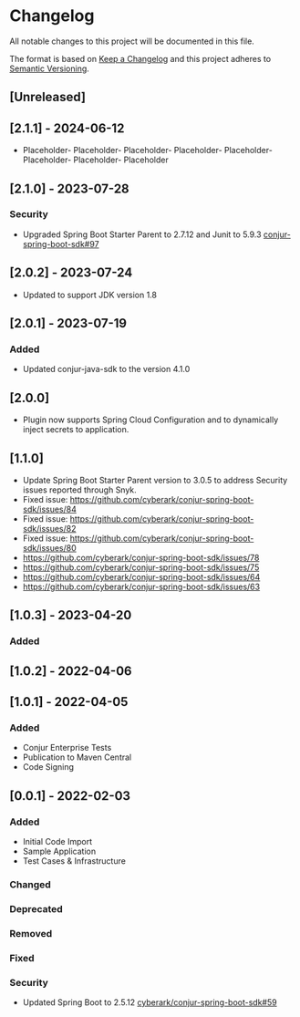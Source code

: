 # Changelog

All notable changes to this project will be documented in this file.

The format is based on [Keep a Changelog](http://keepachangelog.com/en/1.0.0/)
and this project adheres to [Semantic Versioning](http://semver.org/spec/v2.0.0.html).

## [Unreleased]

## [2.1.1] - 2024-06-12
- Placeholder- Placeholder- Placeholder- Placeholder- Placeholder- Placeholder- Placeholder- Placeholder

## [2.1.0] - 2023-07-28
### Security
- Upgraded Spring Boot Starter Parent to 2.7.12 and Junit to 5.9.3
  [conjur-spring-boot-sdk#97](https://github.com/cyberark/conjur-spring-boot-sdk/pull/97)
  
## [2.0.2] - 2023-07-24
- Updated to support JDK version 1.8
  
## [2.0.1] - 2023-07-19
### Added
- Updated conjur-java-sdk to the version 4.1.0

## [2.0.0]
- Plugin now supports Spring Cloud Configuration and to dynamically inject secrets to application.

## [1.1.0]
- Update Spring Boot Starter Parent version to 3.0.5 to address Security issues reported through Snyk.
- Fixed issue: https://github.com/cyberark/conjur-spring-boot-sdk/issues/84
- Fixed issue: https://github.com/cyberark/conjur-spring-boot-sdk/issues/82
- Fixed issue: https://github.com/cyberark/conjur-spring-boot-sdk/issues/80
- https://github.com/cyberark/conjur-spring-boot-sdk/issues/78
- https://github.com/cyberark/conjur-spring-boot-sdk/issues/75
- https://github.com/cyberark/conjur-spring-boot-sdk/issues/64
- https://github.com/cyberark/conjur-spring-boot-sdk/issues/63

## [1.0.3] - 2023-04-20
### Added

## [1.0.2] - 2022-04-06

## [1.0.1] - 2022-04-05

### Added
- Conjur Enterprise Tests
- Publication to Maven Central
- Code Signing

## [0.0.1] - 2022-02-03

### Added
- Initial Code Import
- Sample Application
- Test Cases & Infrastructure

### Changed

### Deprecated

### Removed

### Fixed

### Security
- Updated Spring Boot to 2.5.12 [cyberark/conjur-spring-boot-sdk#59](https://github.com/cyberark/conjur-spring-boot-sdk/pull/59)
